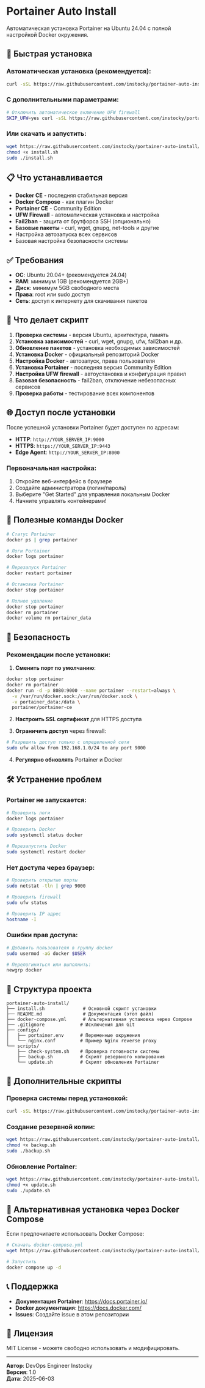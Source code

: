 # Portainer Auto Install

Автоматическая установка Portainer на Ubuntu 24.04 с полной настройкой Docker окружения.

## 🚀 Быстрая установка

### Автоматическая установка (рекомендуется):
```bash
curl -sSL https://raw.githubusercontent.com/instocky/portainer-auto-install/main/install.sh | sudo bash
```

### С дополнительными параметрами:
```bash
# Отключить автоматическое включение UFW firewall
SKIP_UFW=yes curl -sSL https://raw.githubusercontent.com/instocky/portainer-auto-install/main/install.sh | sudo bash
```

### Или скачать и запустить:
```bash
wget https://raw.githubusercontent.com/instocky/portainer-auto-install/main/install.sh
chmod +x install.sh
sudo ./install.sh
```

## 📋 Что устанавливается

- **Docker CE** - последняя стабильная версия
- **Docker Compose** - как плагин Docker
- **Portainer CE** - Community Edition
- **UFW Firewall** - автоматическая установка и настройка
- **Fail2ban** - защита от брутфорса SSH (опционально)
- **Базовые пакеты** - curl, wget, gnupg, net-tools и другие
- Настройка автозапуска всех сервисов
- Базовая настройка безопасности системы

## ✅ Требования

- **ОС**: Ubuntu 20.04+ (рекомендуется 24.04)
- **RAM**: минимум 1GB (рекомендуется 2GB+)
- **Диск**: минимум 5GB свободного места
- **Права**: root или sudo доступ
- **Сеть**: доступ к интернету для скачивания пакетов

## 🔧 Что делает скрипт

1. **Проверка системы** - версия Ubuntu, архитектура, память
2. **Установка зависимостей** - curl, wget, gnupg, ufw, fail2ban и др.
3. **Обновление пакетов** - установка необходимых зависимостей
4. **Установка Docker** - официальный репозиторий Docker
5. **Настройка Docker** - автозапуск, права пользователя
6. **Установка Portainer** - последняя версия Community Edition
7. **Настройка UFW firewall** - автоустановка и конфигурация правил
8. **Базовая безопасность** - fail2ban, отключение небезопасных сервисов
9. **Проверка работы** - тестирование всех компонентов

## 🌐 Доступ после установки

После успешной установки Portainer будет доступен по адресам:

- **HTTP**: `http://YOUR_SERVER_IP:9000`
- **HTTPS**: `https://YOUR_SERVER_IP:9443`
- **Edge Agent**: `http://YOUR_SERVER_IP:8000`

### Первоначальная настройка:

1. Откройте веб-интерфейс в браузере
2. Создайте администратора (логин/пароль)
3. Выберите "Get Started" для управления локальным Docker
4. Начните управлять контейнерами!

## 🐳 Полезные команды Docker

```bash
# Статус Portainer
docker ps | grep portainer

# Логи Portainer
docker logs portainer

# Перезапуск Portainer
docker restart portainer

# Остановка Portainer
docker stop portainer

# Полное удаление
docker stop portainer
docker rm portainer
docker volume rm portainer_data
```

## 🔐 Безопасность

### Рекомендации после установки:

1. **Сменить порт по умолчанию**:
```bash
docker stop portainer
docker rm portainer
docker run -d -p 8080:9000 --name portainer --restart=always \
  -v /var/run/docker.sock:/var/run/docker.sock \
  -v portainer_data:/data \
  portainer/portainer-ce
```

2. **Настроить SSL сертификат** для HTTPS доступа

3. **Ограничить доступ** через firewall:
```bash
# Разрешить доступ только с определенной сети
sudo ufw allow from 192.168.1.0/24 to any port 9000
```

4. **Регулярно обновлять** Portainer и Docker

## 🛠️ Устранение проблем

### Portainer не запускается:
```bash
# Проверить логи
docker logs portainer

# Проверить Docker
sudo systemctl status docker

# Перезапустить Docker
sudo systemctl restart docker
```

### Нет доступа через браузер:
```bash
# Проверить открытые порты
sudo netstat -tln | grep 9000

# Проверить firewall
sudo ufw status

# Проверить IP адрес
hostname -I
```

### Ошибки прав доступа:
```bash
# Добавить пользователя в группу docker
sudo usermod -aG docker $USER

# Перелогиниться или выполнить:
newgrp docker
```

## 📁 Структура проекта

```
portainer-auto-install/
├── install.sh              # Основной скрипт установки
├── README.md               # Документация (этот файл)
├── docker-compose.yml      # Альтернативная установка через Compose
├── .gitignore             # Исключения для Git
├── configs/
│   ├── portainer.env      # Переменные окружения
│   └── nginx.conf         # Пример Nginx reverse proxy
└── scripts/
    ├── check-system.sh    # Проверка готовности системы
    ├── backup.sh          # Скрипт резервного копирования
    └── update.sh          # Скрипт обновления Portainer
```

## 🔧 Дополнительные скрипты

### Проверка системы перед установкой:
```bash
curl -sSL https://raw.githubusercontent.com/instocky/portainer-auto-install/main/scripts/check-system.sh | bash
```

### Создание резервной копии:
```bash
wget https://raw.githubusercontent.com/instocky/portainer-auto-install/main/scripts/backup.sh
chmod +x backup.sh
sudo ./backup.sh
```

### Обновление Portainer:
```bash
wget https://raw.githubusercontent.com/instocky/portainer-auto-install/main/scripts/update.sh
chmod +x update.sh
sudo ./update.sh
```

## 🔄 Альтернативная установка через Docker Compose

Если предпочитаете использовать Docker Compose:

```bash
# Скачать docker-compose.yml
wget https://raw.githubusercontent.com/instocky/portainer-auto-install/main/docker-compose.yml

# Запустить
docker compose up -d
```

## 📞 Поддержка

- **Документация Portainer**: https://docs.portainer.io/
- **Docker документация**: https://docs.docker.com/
- **Issues**: Создайте issue в этом репозитории

## 📄 Лицензия

MIT License - можете свободно использовать и модифицировать.

---

**Автор**: DevOps Engineer Instocky  
**Версия**: 1.0  
**Дата**: 2025-06-03
